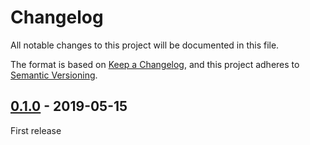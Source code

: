 # Changelog

All notable changes to this project will be documented in this file.

The format is based on [Keep a Changelog](https://keepachangelog.com/en/1.0.0/),
and this project adheres to [Semantic Versioning](https://semver.org/spec/v2.0.0.html).

<!--
# Guiding Principles

* Changelogs are for _humans_, not machines.
* There should be an entry for every single version.
* The same types of changes should be grouped.
* Versions and sections should be linkable.
* The latest version comes first.
* The release date of each version is displayed.
* Mention whether you follow Semantic Versioning.

# Types of changes

* `Added` for new features.
* `Changed` for changes in existing functionality.
* `Deprecated` for soon-to-be removed features.
* `Removed` for now removed features.
* `Fixed` for any bug fixes.
* `Security` in case of vulnerabilities.
 -->

## [0.1.0] - 2019-05-15

First release

[0.2.0]: https://github.com/lzutao/junction/compare/v0.1.0...v0.2.0
[0.1.0]: https://github.com/lzutao/junction/releases/tag/v0.1.0
